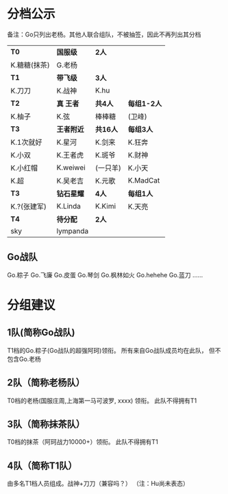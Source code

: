 # 分档公示

备注：Go只列出老杨。其他人联合组队，不被抽签，因此不再列出其分档


|||||
|----|----|----|----|
|**T0**|**国服级**|**2人**||
|K.糖糖(抹茶)| G.老杨|||
|**T1**|**带飞级**|**3人**||
|K.刀刀|K.战神|K.hu|
|**T2**|**真 王者**|**共4人**|**每组1-2人**|
|K.柚子|K.弦|棒棒糖|(卫峰)|
|**T3**|**王者附近**|**共16人**|**每组3人**|
|K.1次就好|K.星河|K.剑来|K.狂奔|
|K.小双|K.王者虎|K.斑爷|K.财神|
|K.小红帽|K.weiwei|(一只羊)|K.小天|
|K.超|K.吴老吉|K.元歌|K.MadCat|
|**T3**|**钻石星耀**|**4人**|**每组1人**|
|K.?(张建军)|K.Linda|K.Kimi|K.天亮|
|**T4**|**待分配**|**2人**||
|sky|lympanda|||

## Go战队
Go.粽子 Go.飞廉 Go.皮蛋 Go.琴剑 Go.枫林如火 Go.hehehe Go.蓝刀 ……

# 分组建议

## 1队(简称Go战队)
T1档的Go.粽子(Go战队的超强阿珂)领衔。 所有来自Go战队成员均在此队， 但不包含Go.老杨

## 2队（简称老杨队）
T0档的老杨(国服庄周,上海第一马可波罗, xxxx) 领衔。 此队不得拥有T1

## 3队（简称抹茶队）
T0档的抹茶（阿珂战力10000+）领衔。 此队不得拥有T1

## 4队（简称T1队）
由多名T1档人员组成。战神+刀刀（兼容吗？） （注：Hu尚未表态）


